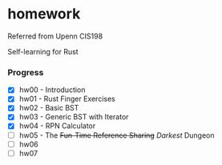 # homework
Referred from Upenn CIS198

Self-learning for Rust
### Progress
- [x] hw00 - Introduction
- [x] hw01 - Rust Finger Exercises
- [X] hw02 - Basic BST
- [X] hw03 - Generic BST with Iterator
- [X] hw04 - RPN Calculator 
- [ ] hw05 - The ~~Fun-Time Reference Sharing~~ _Darkest_ Dungeon
- [ ] hw06
- [ ] hw07
